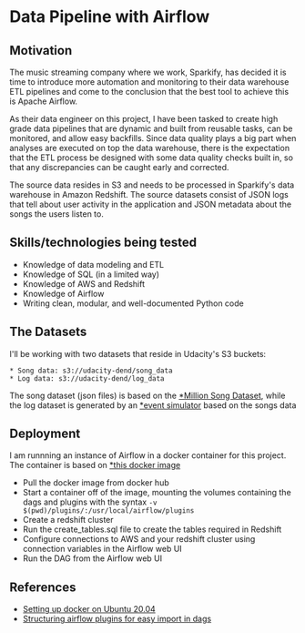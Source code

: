 # Data Pipeline with Airflow

## Motivation

The music streaming company where we work, Sparkify, has decided it is time to introduce more automation and monitoring to their data warehouse ETL pipelines and come to the conclusion that the best tool to achieve this is Apache Airflow.

As their data engineer on this project, I have been tasked to create high grade data pipelines that are dynamic and built from reusable tasks, can be monitored, and allow easy backfills. Since data quality plays a big part when analyses are executed on top the data warehouse, there is the expectation that the ETL process be designed with some data quality checks built in, so that any discrepancies can be caught early and corrected.

The source data resides in S3 and needs to be processed in Sparkify's data warehouse in Amazon Redshift. The source datasets consist of JSON logs that tell about user activity in the application and JSON metadata about the songs the users listen to.

## Skills/technologies being tested

* Knowledge of data modeling and ETL
* Knowledge of SQL (in a limited way)
* Knowledge of AWS and Redshift
* Knowledge of Airflow
* Writing clean, modular, and well-documented Python code

## The Datasets

I'll be working with two datasets that reside in Udacity's S3 buckets:

    * Song data: s3://udacity-dend/song_data
    * Log data: s3://udacity-dend/log_data

The song dataset (json files) is based on the [*Million Song Dataset](http://millionsongdataset.com/), while the log dataset is generated by an [*event simulator](https://github.com/Interana/eventsim) based on the songs data

## Deployment

I am runnning an instance of Airflow in a docker container for this project. The container is based on [*this docker image](https://github.com/puckel/docker-airflow)

* Pull the docker image from docker hub
* Start a container off of the image, mounting the volumes containing the dags and plugins with the syntax `-v $(pwd)/plugins/:/usr/local/airflow/plugins`
* Create a redshift cluster
* Run the create_tables.sql file to create the tables required in Redshift
* Configure connections to AWS and your redshift cluster using connection variables in the Airflow web UI
* Run the DAG from the Airflow web UI

## References

* [Setting up docker on Ubuntu 20.04](https://www.digitalocean.com/community/tutorials/how-to-install-and-use-docker-on-ubuntu-20-04)
* [Structuring airflow plugins for easy import in dags](https://stackoverflow.com/a/58640550/11461895)
